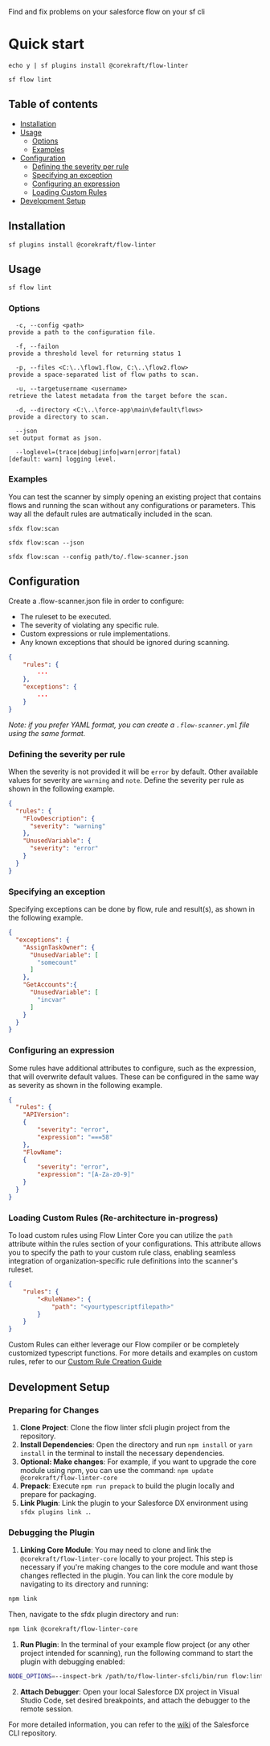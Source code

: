Find and fix problems on your salesforce flow on your sf cli

# Quick start

```
echo y | sf plugins install @corekraft/flow-linter
```

```
sf flow lint
```

## Table of contents

- [Installation](#installation)
- [Usage](#usage)
  - [Options](#options)
  - [Examples](#examples)
- [Configuration](#configuration)
  - [Defining the severity per rule](#defining-the-severity-per-rule)
  - [Specifying an exception](#specifying-an-exception)
  - [Configuring an expression](#configuring-an-expression)
  - [Loading Custom Rules](#loading-custom-rules)
- [Development Setup](#development-setup)

## Installation
```
sf plugins install @corekraft/flow-linter
```

## Usage

```bash
sf flow lint
```

### Options

```sh-session
  -c, --config <path>                                               provide a path to the configuration file.

  -f, --failon                                                      provide a threshold level for returning status 1

  -p, --files <C:\..\flow1.flow, C:\..\flow2.flow>                  provide a space-separated list of flow paths to scan.

  -u, --targetusername <username>                                   retrieve the latest metadata from the target before the scan.

  -d, --directory <C:\..\force-app\main\default\flows>              provide a directory to scan.

  --json                                                            set output format as json.

  --loglevel=(trace|debug|info|warn|error|fatal)                    [default: warn] logging level.
```
### Examples

You can test the scanner by simply opening an existing project that contains flows and running the scan without any configurations or parameters. This way all the default rules are autmatically included in the scan. 

```sh-sessions
sfdx flow:scan
```

```sh-sessions
sfdx flow:scan --json
```

```sh-sessions
sfdx flow:scan --config path/to/.flow-scanner.json
```

## Configuration

Create a .flow-scanner.json file in order to configure:
 - The ruleset to be executed.
 - The severity of violating any specific rule.
 - Custom expressions or rule implementations.
 - Any known exceptions that should be ignored during scanning.

```json
{
    "rules": {
        ...
    },
    "exceptions": {
        ...
    }
}
```

_Note: if you prefer YAML format, you can create a `.flow-scanner.yml` file using the same format._

### Defining the severity per rule

When the severity is not provided it will be `error` by default. Other available values for severity are `warning` and `note`. Define the severity per rule as shown in the following example. 

```json
{
  "rules": {
    "FlowDescription": {
      "severity": "warning"
    },
    "UnusedVariable": {
      "severity": "error"
    }
  }
}
```
### Specifying an exception

Specifying exceptions can be done by flow, rule and result(s), as shown in the following example.

```json
{
  "exceptions": {
    "AssignTaskOwner": {
      "UnusedVariable": [
        "somecount"
      ]
    },
    "GetAccounts":{
      "UnusedVariable": [
        "incvar"
      ]
    }
  }
}
```
### Configuring an expression

Some rules have additional attributes to configure, such as the expression, that will overwrite default values. These can be configured in the same way as severity as shown in the following example.

```json
{
  "rules": {
    "APIVersion":
    {
        "severity": "error",
        "expression": "===58"
    },
    "FlowName":
    {
        "severity": "error",
        "expression": "[A-Za-z0-9]"
    }
  }
}
```

### Loading Custom Rules (Re-architecture in-progress)

To load custom rules using Flow Linter Core you can utilize the `path` attribute within the rules section of your configurations. This attribute allows you to specify the path to your custom rule class, enabling seamless integration of organization-specific rule definitions into the scanner's ruleset. 

```json
{
    "rules": {
        "<RuleName>": {
            "path": "<yourtypescriptfilepath>"
        }
    }
}
```
Custom Rules can either leverage our Flow compiler or be completely customized typescript functions.
For more details and examples on custom rules, refer to our [Custom Rule Creation Guide](https://github.com/corekraft/flow-linter-core/tree/master/docs/customruleguide.md)

## Development Setup

### Preparing for Changes

1. **Clone Project**: Clone the flow linter sfcli plugin project from the repository.
2. **Install Dependencies**: Open the directory and run `npm install` or `yarn install` in the terminal to install the necessary dependencies.
3. **Optional: Make changes**: For example, if you want to upgrade the core module using npm, you can use the  command: `npm update @corekraft/flow-linter-core`
4. **Prepack**: Execute `npm run prepack` to build the plugin locally and prepare for packaging.
5. **Link Plugin**: Link the plugin to your Salesforce DX environment using `sfdx plugins link .`.

### Debugging the Plugin

1. **Linking Core Module**: You may need to clone and link the `@corekraft/flow-linter-core` locally to your project. This step is necessary if you're making changes to the core module and want those changes reflected in the plugin. You can link the core module by navigating to its directory and running:

```bash
npm link
```

Then, navigate to the sfdx plugin directory and run:

```bash
npm link @corekraft/flow-linter-core
```

1. **Run Plugin**: In the terminal of your example flow project (or any other project intended for scanning), run the following command to start the plugin with debugging enabled:

```bash
NODE_OPTIONS=--inspect-brk /path/to/flow-linter-sfcli/bin/run flow:lint
```

2. **Attach Debugger**: Open your local Salesforce DX project in Visual Studio Code, set desired breakpoints, and attach the debugger to the remote session.

For more detailed information, you can refer to the [wiki](https://github.com/salesforcecli/cli/wiki) of the Salesforce CLI repository.
